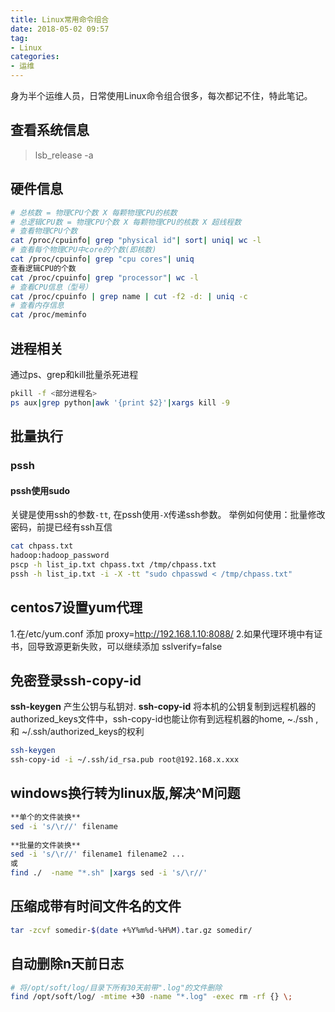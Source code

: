 ```yaml
---
title: Linux常用命令组合
date: 2018-05-02 09:57
tag: 
- Linux
categories:
- 运维
---
```

身为半个运维人员，日常使用Linux命令组合很多，每次都记不住，特此笔记。
<!--more-->
## 查看系统信息
>lsb_release -a

## 硬件信息
```bash
# 总核数 = 物理CPU个数 X 每颗物理CPU的核数 
# 总逻辑CPU数 = 物理CPU个数 X 每颗物理CPU的核数 X 超线程数
# 查看物理CPU个数 
cat /proc/cpuinfo| grep "physical id"| sort| uniq| wc -l
# 查看每个物理CPU中core的个数(即核数) 
cat /proc/cpuinfo| grep "cpu cores"| uniq 
查看逻辑CPU的个数 
cat /proc/cpuinfo| grep "processor"| wc -l
# 查看CPU信息（型号）
cat /proc/cpuinfo | grep name | cut -f2 -d: | uniq -c
# 查看内存信息
cat /proc/meminfo
```
## 进程相关
通过ps、grep和kill批量杀死进程
```bash
pkill -f <部分进程名>
ps aux|grep python|awk '{print $2}'|xargs kill -9
```
## 批量执行
### pssh
#### pssh使用sudo
关键是使用ssh的参数`-tt`, 在pssh使用`-X`传递ssh参数。
举例如何使用：批量修改密码，前提已经有ssh互信
```bash
cat chpass.txt
hadoop:hadoop_password
pscp -h list_ip.txt chpass.txt /tmp/chpass.txt
pssh -h list_ip.txt -i -X -tt "sudo chpasswd < /tmp/chpass.txt"
```

## centos7设置yum代理
1.在/etc/yum.conf 添加
proxy=http://192.168.1.10:8088/
2.如果代理环境中有证书，回导致源更新失败，可以继续添加
sslverify=false

## 免密登录ssh-copy-id
**ssh-keygen** 产生公钥与私钥对.
**ssh-copy-id**  将本机的公钥复制到远程机器的authorized_keys文件中，ssh-copy-id也能让你有到远程机器的home, ~./ssh , 和 ~/.ssh/authorized_keys的权利
```bash
ssh-keygen
ssh-copy-id -i ~/.ssh/id_rsa.pub root@192.168.x.xxx
```

## windows换行转为linux版,解决^M问题
```bash
**单个的文件装换**  
sed -i 's/\r//' filename  
  
**批量的文件装换**  
sed -i 's/\r//' filename1 filename2 ...  
或  
find ./  -name "*.sh" |xargs sed -i 's/\r//'
```
## 压缩成带有时间文件名的文件
```bash
tar -zcvf somedir-$(date +%Y%m%d-%H%M).tar.gz somedir/
```
## 自动删除n天前日志
```bash
# 将/opt/soft/log/目录下所有30天前带".log"的文件删除
find /opt/soft/log/ -mtime +30 -name "*.log" -exec rm -rf {} \;
```


